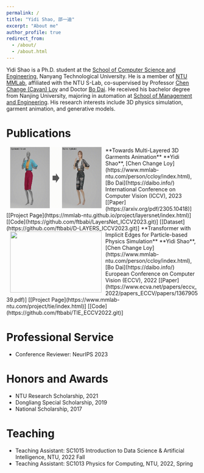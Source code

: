 ```yaml
---
permalink: /
title: "Yidi Shao, 邵一迪"
excerpt: "About me"
author_profile: true
redirect_from: 
  - /about/
  - /about.html
---
```


Yidi Shao is a Ph.D. student at the [School of Computer Science and Engineering](http://scse.ntu.edu.sg/Pages/Home.aspx), Nanyang Technological University. He is a member of [NTU MMLab](https://www.mmlab-ntu.com/), affiliated with the NTU S-Lab, co-supervised by Professor [Chen Change (Cavan) Loy](https://www.mmlab-ntu.com/person/ccloy/index.html) and Doctor [Bo Dai](https://daibo.info/). He received his bachelor degree from Nanjing University, majoring in automation at [School of Management and Engineering](https://sme.nju.edu.cn/mainm.htm). His research interests include 3D physics simulation, garment animation, and generative models.

# Publications
<!-- ====== -->
<img src='./images/layersnet.gif' width="240" hspace="10" height="160" align="left"/>
**Towards Multi-Layered 3D Garments Animation**  
**Yidi Shao**, [Chen Change Loy](https://www.mmlab-ntu.com/person/ccloy/index.html), [Bo Dai](https://daibo.info/)  
International Conference on Computer Vision (ICCV), 2023  
[[Paper](https://arxiv.org/pdf/2305.10418)] [[Project Page](https://mmlab-ntu.github.io/project/layersnet/index.html)] [[Code](https://github.com/ftbabi/LayersNet_ICCV2023.git)] [[Dataset](https://github.com/ftbabi/D-LAYERS_ICCV2023.git)]

<img src='./images/tie.gif' width="240" hspace="10" height="160" align="left"/>
**Transformer with Implicit Edges for Particle-based Physics Simulation**  
**Yidi Shao**, [Chen Change Loy](https://www.mmlab-ntu.com/person/ccloy/index.html), [Bo Dai](https://daibo.info/)
European Conference on Computer Vision (ECCV), 2022  
[[Paper](https://www.ecva.net/papers/eccv_2022/papers_ECCV/papers/136790539.pdf)] [[Project Page](https://www.mmlab-ntu.com/project/tie/index.html)] [[Code](https://github.com/ftbabi/TIE_ECCV2022.git)]

# Professional Service
* Conference Reviewer: NeurIPS 2023

# Honors and Awards
* NTU Research Scholarship, 2021
* Dongliang Special Scholarship, 2019
* National Scholarship, 2017

# Teaching
* Teaching Assistant: SC1015 Introduction to Data Science & Artificial Intelligence, NTU, 2022 Fall
* Teaching Assistant: SC1013 Physics for Computing, NTU, 2022, Spring
